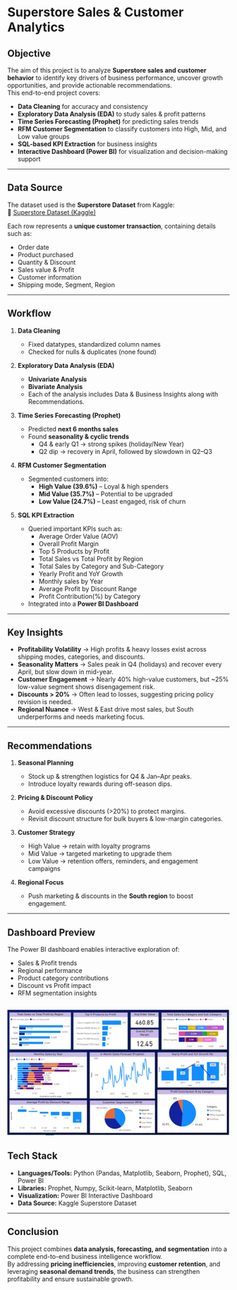 # Superstore Sales & Customer Analytics  

## Objective  
The aim of this project is to analyze **Superstore sales and customer behavior** to identify key drivers of business performance, uncover growth opportunities, and provide actionable recommendations.  
This end-to-end project covers:  
- **Data Cleaning** for accuracy and consistency  
- **Exploratory Data Analysis (EDA)** to study sales & profit patterns  
- **Time Series Forecasting (Prophet)** for predicting sales trends  
- **RFM Customer Segmentation** to classify customers into High, Mid, and Low value groups  
- **SQL-based KPI Extraction** for business insights  
- **Interactive Dashboard (Power BI)** for visualization and decision-making support  

---

## Data Source  
The dataset used is the **Superstore Dataset** from Kaggle:  
🔗 [Superstore Dataset (Kaggle)](https://www.kaggle.com/datasets/vivek468/superstore-dataset-final)  

Each row represents a **unique customer transaction**, containing details such as:  
- Order date  
- Product purchased  
- Quantity & Discount  
- Sales value & Profit  
- Customer information  
- Shipping mode, Segment, Region  

---

## Workflow  

1. **Data Cleaning**  
   - Fixed datatypes, standardized column names  
   - Checked for nulls & duplicates (none found)  

2. **Exploratory Data Analysis (EDA)**  
   - **Univariate Analysis** 
   - **Bivariate Analysis** 
   - Each of the analysis includes Data & Business Insights along with Recommendations. 

3. **Time Series Forecasting (Prophet)**  
   - Predicted **next 6 months sales**  
   - Found **seasonality & cyclic trends**  
     - Q4 & early Q1 → strong spikes (holiday/New Year)  
     - Q2 dip → recovery in April, followed by slowdown in Q2–Q3  

4. **RFM Customer Segmentation**  
   - Segmented customers into:  
     - **High Value (39.6%)** – Loyal & high spenders  
     - **Mid Value (35.7%)** – Potential to be upgraded  
     - **Low Value (24.7%)** – Least engaged, risk of churn  

5. **SQL KPI Extraction**  
   - Queried important KPIs such as:  
     - Average Order Value (AOV)  
     - Overall Profit Margin
     - Top 5 Products by Profit
     - Total Sales vs Total Profit by Region 
     - Total Sales by Category and Sub-Category 
     - Yearly Profit and YoY Growth 
     - Monthly sales by Year
     - Average Profit by Discount Range
     - Profit Contribution(%) by Category
   - Integrated into a **Power BI Dashboard**  

---

## Key Insights  

- **Profitability Volatility** → High profits & heavy losses exist across shipping modes, categories, and discounts.  
- **Seasonality Matters** → Sales peak in Q4 (holidays) and recover every April, but slow down in mid-year.  
- **Customer Engagement** → Nearly 40% high-value customers, but ~25% low-value segment shows disengagement risk.  
- **Discounts > 20%** → Often lead to losses, suggesting pricing policy revision is needed.  
- **Regional Nuance** → West & East drive most sales, but South underperforms and needs marketing focus.  

---

## Recommendations  

1. **Seasonal Planning**  
   - Stock up & strengthen logistics for Q4 & Jan–Apr peaks.  
   - Introduce loyalty rewards during off-season dips.  

2. **Pricing & Discount Policy**  
   - Avoid excessive discounts (>20%) to protect margins.  
   - Revisit discount structure for bulk buyers & low-margin categories.  

3. **Customer Strategy**  
   - High Value → retain with loyalty programs  
   - Mid Value → targeted marketing to upgrade them  
   - Low Value → retention offers, reminders, and engagement campaigns  

4. **Regional Focus**  
   - Push marketing & discounts in the **South region** to boost engagement.  

---

## Dashboard Preview  
The Power BI dashboard enables interactive exploration of:  
- Sales & Profit trends  
- Regional performance  
- Product category contributions  
- Discount vs Profit impact  
- RFM segmentation insights

![Power BI Dashboard](./06_images/superstore_dashboard_ss.png)
---

## Tech Stack  

- **Languages/Tools:** Python (Pandas, Matplotlib, Seaborn, Prophet), SQL, Power BI  
- **Libraries:** Prophet, Numpy, Scikit-learn, Matplotlib, Seaborn  
- **Visualization:** Power BI Interactive Dashboard  
- **Data Source:** Kaggle Superstore Dataset  

---

## Conclusion  
This project combines **data analysis, forecasting, and segmentation** into a complete end-to-end business intelligence workflow.  
By addressing **pricing inefficiencies**, improving **customer retention**, and leveraging **seasonal demand trends**, the business can strengthen profitability and ensure sustainable growth.  
